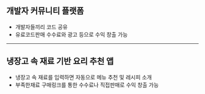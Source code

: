 ## 개발자 커뮤니티 플랫폼
 - 개발자들끼리 코드 공유
 - 유료코드판매 수수료와 광고 등으로 수익 창출 가능
---
 
 ## 냉장고 속 재료 기반 요리 추천 앱
  - 냉장고 속 재료를 입력하면 자동으로 메뉴 추천 및 레시피 소개
  - 부족한재료 구매링크를 통한 수수료나 직접판매로 수익 창출 가능

  <!--해줘어!!!-->